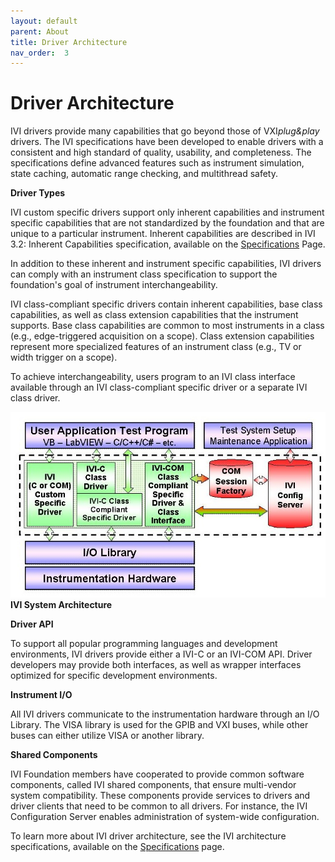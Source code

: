 ```yaml
---
layout: default
parent: About
title: Driver Architecture
nav_order:  3
---
```


# Driver Architecture

IVI drivers provide many capabilities that go beyond those of
VXI*plug&play* drivers. The IVI specifications have been developed to
enable drivers with a consistent and high standard of quality,
usability, and completeness. The specifications define advanced features
such as instrument simulation, state caching, automatic range checking,
and multithread safety.

**Driver Types**

IVI custom specific drivers support only inherent capabilities and
instrument specific capabilities that are not standardized by the
foundation and that are unique to a particular instrument. Inherent
capabilities are described in IVI 3.2: Inherent Capabilities
specification, available on the
[Specifications](../specifications/default.html) Page.

In addition to these inherent and instrument specific capabilities, IVI
drivers can comply with an instrument class specification to support the
foundation's goal of instrument interchangeability.

IVI class-compliant specific drivers contain inherent capabilities, base
class capabilities, as well as class extension capabilities that the
instrument supports. Base class capabilities are common to most
instruments in a class (e.g., edge-triggered acquisition on a scope).
Class extension capabilities represent more specialized features of an
instrument class (e.g., TV or width trigger on a scope).

To achieve interchangeability, users program to an IVI class interface
available through an IVI class-compliant specific driver or a separate
IVI class driver.

![IVI Architecture](../images/IVI_Architecture.jpg)  
**IVI System Architecture**

**Driver API**

To support all popular programming languages and development
environments, IVI drivers provide either a IVI-C or an IVI-COM API.
Driver developers may provide both interfaces, as well as wrapper
interfaces optimized for specific development environments.

**Instrument I/O**

All IVI drivers communicate to the instrumentation hardware through an
I/O Library. The VISA library is used for the GPIB and VXI buses, while
other buses can either utilize VISA or another library.

**Shared Components**

IVI Foundation members have cooperated to provide common software
components, called IVI shared components, that ensure multi-vendor
system compatibility. These components provide services to drivers and
driver clients that need to be common to all drivers. For instance, the
IVI Configuration Server enables administration of system-wide
configuration.

To learn more about IVI driver architecture, see the IVI architecture
specifications, available on the
[Specifications](../specifications/default.html) page.
